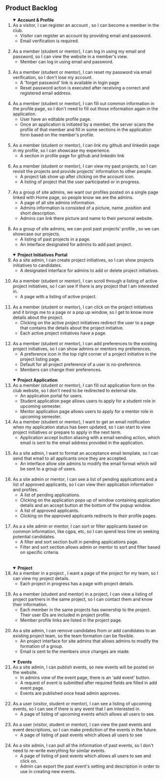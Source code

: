 ## Product Backlog

<ol>
<details open>
<summary><strong>Account & Profile</strong></summary>
    <li>As a visitor, I can register an account , so I can become a member in the club.
    <ul>
        <li>Visitor can register an account by providing email and password.</li>
        <li>Email verification is required.</li>
    </ul>
    <br>
    <li>As a member (student or mentor), I can log in using my email and password, so I can view the website in a member's view.
    <ul>
        <li>Member can log in using email and password.</li>
    </ul>
    </li>
    <br>
    </ul>
    <li>As a member (student or mentor), I can reset my password via email verification, so I don't lose my account.
    <ul>
        <li>A 'forget password' link is available in login page</li>
        <li>Reset password action is executed after receiving a correct and registered email address.</li>
    </ul>
    </li>
    <br>
    <li>As a member (student or mentor), I can fill out common information in the profile page, so I don't need to fill out those information again in the application.
    <ul>
        <li>User have an editable profile page.</li>
        <li>Once an application is initiated by a member, the server scans the profile of that member and fill in some sections in the application form based on the member's profile.</li>
    </ul>
    </li>
    <br>
    <li>As a member (student or mentor), I can link my github and linkedin page in my profile, so I can showcase my experience.
    <ul>
        <li>A section in profile page for github and linkedin link</li>
    </ul>
    </li>
    <br>
    <li>As a member (student or mentor), I can view my past projects, so I can revisit the projects and provide projects' information to other people.
    <ul>
        <li>A project tab show up after clicking on the account icon.</li>
        <li>A listing of project that the user participated or in progress.</li>
    </ul>
    </li>
    <br>
    <li>As a group of site admins, we want our profiles posted on a single page linked with Home page, so people know we are the admins.
    <ul>
        <li>A page of all site admins information.</li>
        <li>Admins information is consisted of a picture, name ,position and short description.</li>
        <li>Admins can link there picture and name to their personal website.</li>
    </ul>
    </li>
    <br>
    <li>As a group of site admins, we can post past projects' profile , so we can showcase our projects.
    <ul>
        <li>A listing of past projects in a page.</li>
        <li>An interface designated for admins to add past project.</li>
    </ul>
    </li>
</details>
<br>
<details open>
<summary><strong>Project Initiatives Portal</strong></summary>
    <li>As a site admin, I can create project initiatives, so I can show projects initiatives to candidates.
    <ul>
        <li>A designated interface for admins to add or delete project initiatives.</li>
    </ul>
    </li>
    <br>
    <li>As a member (student or mentor), I can scroll through a listing of active project initiatives, so I can see if there is any project that I am interested in.
    <ul>
        <li>A page with a listing of active project.</li>
    </ul>
    </li>
    <br>
    <li>As a member (student or mentor), I can click on the project initiatives and it brings me to a page or a pop up window, so I get to know more details about the project.
    <ul>
        <li>Clicking on the active project initiatives redirect the user to a page that contains the details about the project initiative.</li>
        <li>Each active project initiatives have a page.</li>
    </ul>
    </li>
    <br>
    <li>As a member (student or mentor), I can add preferences to the existing project initiatives, so I can show admins or mentors my preferences.
    <ul>
        <li>A preference icon in the top right corner of a project initiative in the project listing page.</li>
        <li>Default for all project preference of a user is no-preference.</li>
        <li>Members can change their preferences.</li>
    </ul>
    </li>
</details>
<br>
<details open>
<summary><strong>Project Application</strong></summary>
    <li>As a member (student or mentor), I can fill out application form on the club website, so I don't need to be redirected to external site.
    <ul>
        <li>An application portal for users.</li>
        <li>Student application page allows users to apply for a student role in upcoming semester.</li>
        <li>Mentor application page allows users to apply for a mentor role in upcoming semester.</li>
    </ul>
    </li>
    <li>As a member (student or mentor), I want to get an email notification when my application status has been updated, so I can start to view project initiatives or prepare to apply in the next term.
    <ul>
        <li>Application accept button aliasing with a email sending action, which email is sent to the email address provided in the application.</li>
    </ul>
    </li>
    <br>
    <li>As a site admin, I want to format an acceptance email template, so I can send that email to all applicants once they are accepted.
    <ul>
        <li>An interface allow site admins to modify the email format which will be sent to a group of users.</li>
    </ul>
    </li>
    <br>
    <li>As a site admin or mentor, I can see a list of pending applications and a list of approved applicants, so I can view their application information and profiles.
    <ul>
        <li>A list of pending applications.</li>
        <li>Clicking on the application pops up of window containing application details and an accept button at the bottom of the popup window.</li>
        <li>A list of approved applicants.</li>
        <li>Clicking on the approved applicants redirects to their profile pages.</li>
    </ul>
    </li>
    <br>
    <li>As a a site admin or mentor, I can sort or filter applicants based on common information, like cgpa, etc, so I can spend less time on seeking potential candidates.
    <ul>
        <li>A filter and sort section built in pending applications page.</li>
        <li>Filter and sort section allows admin or mentor to sort and filter based on specific criteria.</li>
    </ul>
    </li>
    <br>
</details>
<br>
<details open>
<summary><strong>Project</strong></summary>
    <li>As a member in a project , I want a page of the project for my team, so I can view my project details.
    <ul>
        <li>Each project in progress has a page with project details.</li>
    </ul>
    </li>
    <br>
    <li>As a member (student and mentor) in a project, I can view a listing of project partners in the same project, so I can contact them and know their information.
    <ul>
        <li>Each member in the same projects has ownership to the project. Their user IDs are included in project profile.</li>
        <li>Member profile links are listed in the project page.</li>
    </ul>
    </li>
    <br>
    <li>As a site admin, I can remove candidates from or add candidates to an existing project team, so the team formation can be flexible.
    <ul>
        <li>An project interface for site admins that allows admins to modify the formation of a group.</li>
        <li>Email is sent to the members once changes are made.</li>
    </ul>
    </li>
</details>
<br>
<details open>
<summary><strong>Events</strong></summary>
    <li>As a site admin, I can publish events, so new events will be posted on the website.
    <ul>
        <li>In admins view of the event page, there is an 'add event' button.</li>
        <li>A request of event is submitted after required fields are filled in add event page.</li>
        <li>Events are published once head admin approves.</li>
    </ul>
    </li>
    <br>
    <li>As a user (visitor, student or mentor), I can see a listing of upcoming events, so I can see if there is any event that I am interested in.
    <ul>
        <li>A page of listing of upcoming events which allows all users to see.</li>
    </ul>
    </li>
    <br>
    <li>As a user (visitor, student or mentor), I can view the past events and event descriptions, so I can make prediction of the events in the future.
    <ul>
        <li>A page of listing of past events which allows all users to see</li>
    </ul>
    </li>
    <br>
    <li>As a site admin, I can pull all the information of past events, so I don't need to re-write everything for similar events.
    <ul>
        <li>A page of listing of past events which allows all users to see and click on.</li>
        <li>Admin can export the past event's setting and description in order to use in creating new events.</li>
    </ul>
    </li>
</details>
<br>
</ol>

